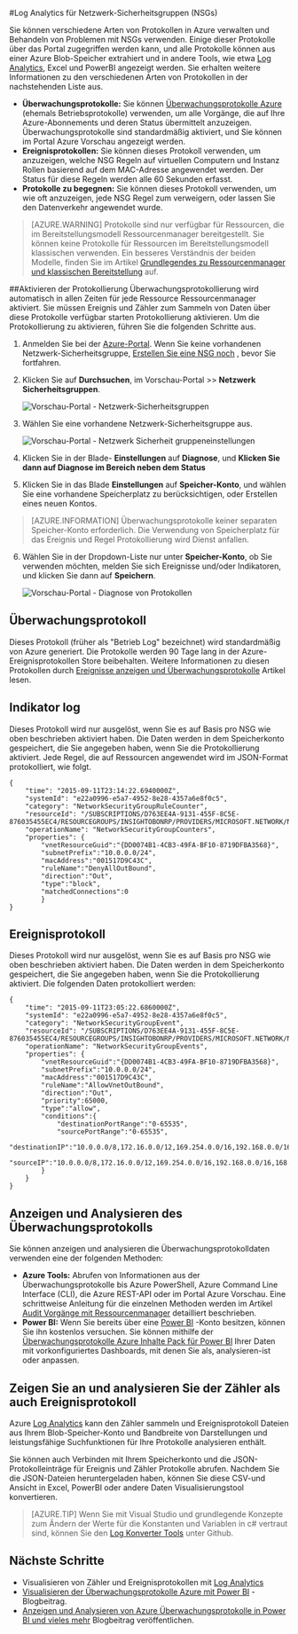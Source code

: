 <properties
   pageTitle="Überwachen von Vorgängen, Ereignisse und Indikatoren für NSGs | Microsoft Azure"
   description="Informationen Sie zum Aktivieren der Indikatoren, Ereignisse und Betrieb Protokollierung für NSGs"
   services="virtual-network"
   documentationCenter="na"
   authors="jimdial"
   manager="carmonm"
   editor="tysonn"
   tags="azure-resource-manager"
/>
<tags
   ms.service="virtual-network"
   ms.devlang="na"
   ms.topic="article"
   ms.tgt_pltfrm="na"
   ms.workload="infrastructure-services"
   ms.date="07/14/2016"
   ms.author="jdial" />

#<a name="log-analytics-for-network-security-groups-nsgs"></a>Log Analytics für Netzwerk-Sicherheitsgruppen (NSGs)

Sie können verschiedene Arten von Protokollen in Azure verwalten und Behandeln von Problemen mit NSGs verwenden. Einige dieser Protokolle über das Portal zugegriffen werden kann, und alle Protokolle können aus einer Azure Blob-Speicher extrahiert und in andere Tools, wie etwa [Log Analytics](../log-analytics/log-analytics-azure-networking-analytics.md), Excel und PowerBI angezeigt werden. Sie erhalten weitere Informationen zu den verschiedenen Arten von Protokollen in der nachstehenden Liste aus.

- **Überwachungsprotokolle:** Sie können [Überwachungsprotokolle Azure](../monitoring-and-diagnostics/insights-debugging-with-events.md) (ehemals Betriebsprotokolle) verwenden, um alle Vorgänge, die auf Ihre Azure-Abonnements und deren Status übermittelt anzuzeigen. Überwachungsprotokolle sind standardmäßig aktiviert, und Sie können im Portal Azure Vorschau angezeigt werden.
- **Ereignisprotokollen:** Sie können dieses Protokoll verwenden, um anzuzeigen, welche NSG Regeln auf virtuellen Computern und Instanz Rollen basierend auf dem MAC-Adresse angewendet werden. Der Status für diese Regeln werden alle 60 Sekunden erfasst.
- **Protokolle zu begegnen:** Sie können dieses Protokoll verwenden, um wie oft anzuzeigen, jede NSG Regel zum verweigern, oder lassen Sie den Datenverkehr angewendet wurde.

>[AZURE.WARNING] Protokolle sind nur verfügbar für Ressourcen, die im Bereitstellungsmodell Ressourcenmanager bereitgestellt. Sie können keine Protokolle für Ressourcen im Bereitstellungsmodell klassischen verwenden. Ein besseres Verständnis der beiden Modelle, finden Sie im Artikel [Grundlegendes zu Ressourcenmanager und klassischen Bereitstellung](../resource-manager-deployment-model.md) auf.

##<a name="enable-logging"></a>Aktivieren der Protokollierung
Überwachungsprotokollierung wird automatisch in allen Zeiten für jede Ressource Ressourcenmanager aktiviert. Sie müssen Ereignis und Zähler zum Sammeln von Daten über diese Protokolle verfügbar starten Protokollierung aktivieren. Um die Protokollierung zu aktivieren, führen Sie die folgenden Schritte aus.

1.  Anmelden Sie bei der [Azure-Portal](https://portal.azure.com). Wenn Sie keine vorhandenen Netzwerk-Sicherheitsgruppe, [Erstellen Sie eine NSG noch](virtual-networks-create-nsg-arm-ps.md) , bevor Sie fortfahren.

2.  Klicken Sie auf **Durchsuchen**, im Vorschau-Portal >> **Netzwerk Sicherheitsgruppen**.

    ![Vorschau-Portal - Netzwerk-Sicherheitsgruppen](./media/virtual-network-nsg-manage-log/portal-enable1.png)

3. Wählen Sie eine vorhandene Netzwerk-Sicherheitsgruppe aus.

    ![Vorschau-Portal - Netzwerk Sicherheit gruppeneinstellungen](./media/virtual-network-nsg-manage-log/portal-enable2.png)

4. Klicken Sie in der Blade- **Einstellungen** auf **Diagnose**, und **Klicken Sie dann auf **Diagnose** im Bereich neben dem **Status****
5. Klicken Sie in das Blade **Einstellungen** auf **Speicher-Konto**, und wählen Sie eine vorhandene Speicherplatz zu berücksichtigen, oder Erstellen eines neuen Kontos.  

>[AZURE.INFORMATION] Überwachungsprotokolle keiner separaten Speicher-Konto erforderlich. Die Verwendung von Speicherplatz für das Ereignis und Regel Protokollierung wird Dienst anfallen.

6. Wählen Sie in der Dropdown-Liste nur unter **Speicher-Konto**, ob Sie verwenden möchten, melden Sie sich Ereignisse und/oder Indikatoren, und klicken Sie dann auf **Speichern**.

    ![Vorschau-Portal - Diagnose von Protokollen](./media/virtual-network-nsg-manage-log/portal-enable3.png)

## <a name="audit-log"></a>Überwachungsprotokoll
Dieses Protokoll (früher als "Betrieb Log" bezeichnet) wird standardmäßig von Azure generiert.  Die Protokolle werden 90 Tage lang in der Azure-Ereignisprotokollen Store beibehalten. Weitere Informationen zu diesen Protokollen durch [Ereignisse anzeigen und Überwachungsprotokolle](../monitoring-and-diagnostics/insights-debugging-with-events.md) Artikel lesen.

## <a name="counter-log"></a>Indikator log
Dieses Protokoll wird nur ausgelöst, wenn Sie es auf Basis pro NSG wie oben beschrieben aktiviert haben. Die Daten werden in dem Speicherkonto gespeichert, die Sie angegeben haben, wenn Sie die Protokollierung aktiviert. Jede Regel, die auf Ressourcen angewendet wird im JSON-Format protokolliert, wie folgt.

    {
        "time": "2015-09-11T23:14:22.6940000Z",
        "systemId": "e22a0996-e5a7-4952-8e28-4357a6e8f0c5",
        "category": "NetworkSecurityGroupRuleCounter",
        "resourceId": "/SUBSCRIPTIONS/D763EE4A-9131-455F-8C5E-876035455EC4/RESOURCEGROUPS/INSIGHTOBONRP/PROVIDERS/MICROSOFT.NETWORK/NETWORKSECURITYGROUPS/NSGINSIGHTOBONRP",
        "operationName": "NetworkSecurityGroupCounters",
        "properties": {
            "vnetResourceGuid":"{DD0074B1-4CB3-49FA-BF10-8719DFBA3568}",
            "subnetPrefix":"10.0.0.0/24",
            "macAddress":"001517D9C43C",
            "ruleName":"DenyAllOutBound",
            "direction":"Out",
            "type":"block",
            "matchedConnections":0
            }
    }

## <a name="event-log"></a>Ereignisprotokoll
Dieses Protokoll wird nur ausgelöst, wenn Sie es auf Basis pro NSG wie oben beschrieben aktiviert haben. Die Daten werden in dem Speicherkonto gespeichert, die Sie angegeben haben, wenn Sie die Protokollierung aktiviert. Die folgenden Daten protokolliert werden:

    {
        "time": "2015-09-11T23:05:22.6860000Z",
        "systemId": "e22a0996-e5a7-4952-8e28-4357a6e8f0c5",
        "category": "NetworkSecurityGroupEvent",
        "resourceId": "/SUBSCRIPTIONS/D763EE4A-9131-455F-8C5E-876035455EC4/RESOURCEGROUPS/INSIGHTOBONRP/PROVIDERS/MICROSOFT.NETWORK/NETWORKSECURITYGROUPS/NSGINSIGHTOBONRP",
        "operationName": "NetworkSecurityGroupEvents",
        "properties": {
            "vnetResourceGuid":"{DD0074B1-4CB3-49FA-BF10-8719DFBA3568}",
            "subnetPrefix":"10.0.0.0/24",
            "macAddress":"001517D9C43C",
            "ruleName":"AllowVnetOutBound",
            "direction":"Out",
            "priority":65000,
            "type":"allow",
            "conditions":{
                "destinationPortRange":"0-65535",
                "sourcePortRange":"0-65535",
                "destinationIP":"10.0.0.0/8,172.16.0.0/12,169.254.0.0/16,192.168.0.0/16,168.63.129.16/32",
                "sourceIP":"10.0.0.0/8,172.16.0.0/12,169.254.0.0/16,192.168.0.0/16,168.63.129.16/32"
            }
        }
    }

## <a name="view-and-analyze-the-audit-log"></a>Anzeigen und Analysieren des Überwachungsprotokolls
Sie können anzeigen und analysieren die Überwachungsprotokolldaten verwenden eine der folgenden Methoden:

- **Azure Tools:** Abrufen von Informationen aus der Überwachungsprotokolle bis Azure PowerShell, Azure Command Line Interface (CLI), die Azure REST-API oder im Portal Azure Vorschau.  Eine schrittweise Anleitung für die einzelnen Methoden werden im Artikel [Audit Vorgänge mit Ressourcenmanager](../resource-group-audit.md) detailliert beschrieben.
- **Power BI:** Wenn Sie bereits über eine [Power BI](https://powerbi.microsoft.com/pricing) -Konto besitzen, können Sie ihn kostenlos versuchen. Sie können mithilfe der [Überwachungsprotokolle Azure Inhalte Pack für Power BI](https://powerbi.microsoft.com/documentation/powerbi-content-pack-azure-audit-logs/) Ihrer Daten mit vorkonfiguriertes Dashboards, mit denen Sie als, analysieren-ist oder anpassen.

## <a name="view-and-analyze-the-counter-and-event-log"></a>Zeigen Sie an und analysieren Sie der Zähler als auch Ereignisprotokoll

Azure [Log Analytics](../log-analytics/log-analytics-azure-networking-analytics.md) kann den Zähler sammeln und Ereignisprotokoll Dateien aus Ihrem Blob-Speicher-Konto und Bandbreite von Darstellungen und leistungsfähige Suchfunktionen für Ihre Protokolle analysieren enthält.

Sie können auch Verbinden mit Ihrem Speicherkonto und die JSON-Protokolleinträge für Ereignis und Zähler Protokolle abrufen. Nachdem Sie die JSON-Dateien heruntergeladen haben, können Sie diese CSV-und Ansicht in Excel, PowerBI oder andere Daten Visualisierungstool konvertieren.

>[AZURE.TIP] Wenn Sie mit Visual Studio und grundlegende Konzepte zum Ändern der Werte für die Konstanten und Variablen in c# vertraut sind, können Sie den [Log Konverter Tools](https://github.com/Azure-Samples/networking-dotnet-log-converter) unter Github.

## <a name="next-steps"></a>Nächste Schritte

- Visualisieren von Zähler und Ereignisprotokollen mit [Log Analytics](../log-analytics/log-analytics-azure-networking-analytics.md)
- [Visualisieren der Überwachungsprotokolle Azure mit Power BI](http://blogs.msdn.com/b/powerbi/archive/2015/09/30/monitor-azure-audit-logs-with-power-bi.aspx) -Blogbeitrag.
- [Anzeigen und Analysieren von Azure Überwachungsprotokolle in Power BI und vieles mehr](https://azure.microsoft.com/blog/analyze-azure-audit-logs-in-powerbi-more/) Blogbeitrag veröffentlichen.
